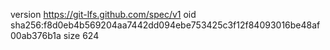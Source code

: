 version https://git-lfs.github.com/spec/v1
oid sha256:f8d0eb4b569204aa7442dd094ebe753425c3f12f84093016be48af00ab376b1a
size 624
